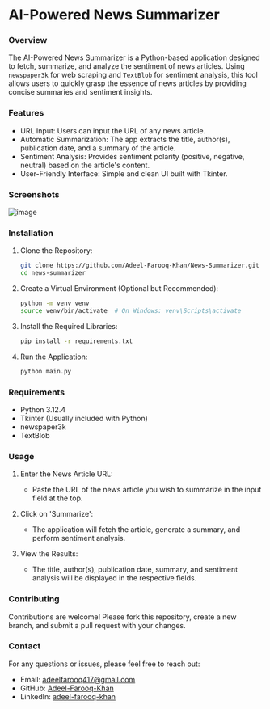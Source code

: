 # AI-Powered News Summarizer

### Overview

The AI-Powered News Summarizer is a Python-based application designed to fetch, summarize, and analyze the sentiment of news articles. Using `newspaper3k` for web scraping and `TextBlob` for sentiment analysis, this tool allows users to quickly grasp the essence of news articles by providing concise summaries and sentiment insights.

### Features

- URL Input: Users can input the URL of any news article.
- Automatic Summarization: The app extracts the title, author(s), publication date, and a summary of the article.
- Sentiment Analysis: Provides sentiment polarity (positive, negative, neutral) based on the article's content.
- User-Friendly Interface: Simple and clean UI built with Tkinter.

### Screenshots

![image](https://github.com/user-attachments/assets/144400ab-3fe4-4a0c-851b-7f72b1dd522f)


### Installation

1. Clone the Repository:

   ```bash
   git clone https://github.com/Adeel-Farooq-Khan/News-Summarizer.git
   cd news-summarizer
   ```

2. Create a Virtual Environment (Optional but Recommended):

   ```bash
   python -m venv venv
   source venv/bin/activate  # On Windows: venv\Scripts\activate
   ```


3. Install the Required Libraries:

   ```bash
   pip install -r requirements.txt
   ```
4. Run the Application:

   ```bash
   python main.py
   ```
### Requirements

- Python 3.12.4
- Tkinter (Usually included with Python)
- newspaper3k
- TextBlob

### Usage

1. Enter the News Article URL:
   - Paste the URL of the news article you wish to summarize in the input field at the top.

2. Click on 'Summarize':
   - The application will fetch the article, generate a summary, and perform sentiment analysis.

3. View the Results:
   - The title, author(s), publication date, summary, and sentiment analysis will be displayed in the respective fields.


### Contributing

Contributions are welcome! Please fork this repository, create a new branch, and submit a pull request with your changes.


### Contact

For any questions or issues, please feel free to reach out:

- Email: [adeelfarooq417@gmail.com](mailto:adeelfarooq417@gmail.com)
- GitHub: [Adeel-Farooq-Khan](https://github.com/Adeel-Farooq-Khan)
- LinkedIn: [adeel-farooq-khan](https://linkedin.com/in/adeel-farooq-khan)
